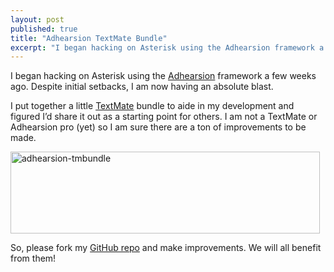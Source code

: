 ```yaml
---
layout: post
published: true
title: "Adhearsion TextMate Bundle"
excerpt: "I began hacking on Asterisk using the Adhearsion framework a few weeks ago. Despite initial setbacks, I am now having an absolute blast."
---
```


I began hacking on Asterisk using the [Adhearsion][1] framework a few weeks ago. Despite initial setbacks, I am now having an absolute blast.

I put together a little [TextMate][2] bundle to aide in my development and figured I’d share it out as a starting point for others. I am not a TextMate or Adhearsion pro (yet) so I am sure there are a ton of improvements to be made.

[<img class="aligncenter size-full wp-image-81" title="adhearsion-tmbundle" src="/wp-content/uploads/2008/08/adhearsion-tmbundle.png" height="131" alt="adhearsion-tmbundle" width="495" />][3]

So, please fork my [GitHub repo][4] and make improvements. We will all benefit from them!


[1]: http://adhearsion.com/
[2]: http://macromates.com/
[3]: /uploads/2008/08/adhearsion-tmbundle.png
[4]: http://github.com/jerodsanto/adhearsion-tmbundle/tree/master
